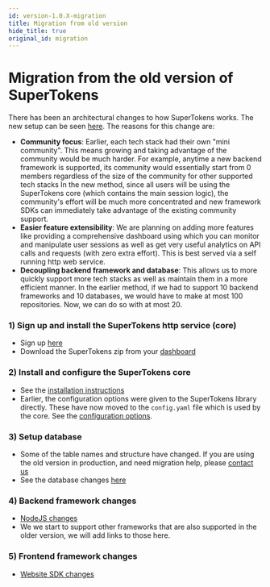 ```yaml
---
id: version-1.0.X-migration
title: Migration from old version
hide_title: true
original_id: migration
---
```


# Migration from the old version of SuperTokens

There has been an architectural changes to how SuperTokens works. The new setup can be seen [here](./getting-started/about#integration-with-supertokens). The reasons for this change are:
- **Community focus**: Earlier, each tech stack had their own "mini community". This means growing and taking advantage of the community would be much harder. For example, anytime a new backend framework is supported, its community would essentially start from 0 members regardless of the size of the community for other supported tech stacks In the new method, since all users will be using the SuperTokens core (which contains the main session logic), the community's effort will be much more concentrated and new framework SDKs can immediately take advantage of the existing community support.
- **Easier feature extensibility**: We are planning on adding more features like providing a comprehensive dashboard using which you can monitor and manipulate user sessions as well as get very useful analytics on API calls and requests (with zero extra effort). This is best served via a self running http web service.
- **Decoupling backend framework and database**: This allows us to more quickly support more tech stacks as well as maintain them in a more efficient manner. In the earlier method, if we had to support 10 backend frameworks and 10 databases, we would have to make at most 100 repositories. Now, we can do so with at most 20.

### 1) Sign up and install the SuperTokens http service (core)
- Sign up [here](/signup)
- Download the SuperTokens zip from your [dashboard](/dashboard-saas)

### 2) Install and configure the SuperTokens core
- See the [installation instructions](./getting-started/installation#3-install-supertokens)
- Earlier, the configuration options were given to the SuperTokens library directly. These have now moved to the ```config.yaml``` file which is used by the core. See the [configuration options](./configuration/core).

### 3) Setup database
- Some of the table names and structure have changed. If you are using the old version in production, and need migration help, please [contact us](mailto:team@supertokens.io)
- See the database changes [here](./getting-started/database-setup/mysql)

### 4) Backend framework changes
- [NodeJS changes](/docs/nodejs/migration)
- We we start to support other frameworks that are also supported in the older version, we will add links to those here.

### 5) Frontend framework changes
- [Website SDK changes](/docs/website/migration)